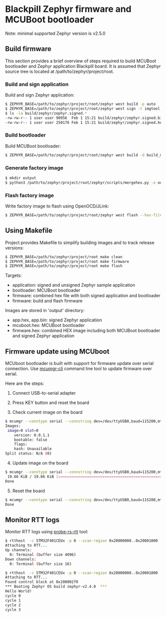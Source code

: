 # Blackpill Zephyr firmware and MCUBoot bootloader

Note: minimal supported Zephyr version is v2.5.0

## Build firmware

This section provides a brief overview of steps required to build MCUBoot bootloader and Zephyr application Blackpill board. It is assumed that Zephyr source tree is located at /path/to/zephyr/project/root.

### Build and sign application

Build and sign Zephyr application:

```bash
$ ZEPHYR_BASE=/path/to/zephyr/project/root/zephyr west build -p auto  -b blackpill
$ ZEPHYR_BASE=/path/to/zephyr/project/root/zephyr west sign -t imgtool -p /path/to/zephyr/project/root/bootloader/mcuboot/scripts/imgtool.py -- --key /path/to/zephyr/project/root/bootloader/mcuboot/root-rsa-2048.pem
$ ls -la build/zephyr/zephyr.signed.*
-rw-rw-r-- 1 user user 90956  Feb 1 15:21 build/zephyr/zephyr.signed.bin
-rw-rw-r-- 1 user user 250176 Feb 1 15:21 build/zephyr/zephyr.signed.hex
```

### Build bootloader

Build MCUBoot bootloader:

```bash
$ ZEPHYR_BASE=/path/to/zephyr/project/root/zephyr west build -d build_mcuboot -b blackpill_f401ce -s /path/to/zephyr/project/root/bootloader/mcuboot/boot/zephyr -- -DCONF_FILE=${PWD}/mcuboot/prj.conf -DDTC_OVERLAY_FILE=${PWD}/boards/blackpill_f401ce.overlay
```

### Generate factory image


```bash
$ mkdir output
$ python3 /path/to/zephyr/project/root/zephyr/scripts/mergehex.py -o output/firmware.hex build_mcuboot/zephyr/zephyr.hex build/zephyr/zephyr.signed.hex
```

### Flash factory image

Write factory image to flash using OpenOCD/JLink:

```bash
$ ZEPHYR_BASE=/path/to/zephyr/project/root/zephyr west flash --hex-file output/firmware.hex --runner openocd --config support/openocd.cfg
```

## Using Makefile

Project provides Makefile to simplify building images and to track release versions:

```bash
$ ZEPHYR_BASE=/path/to/zephyr/project/root make clean
$ ZEPHYR_BASE=/path/to/zephyr/project/root make firmware
$ ZEPHYR_BASE=/path/to/zephyr/project/root make flash
```

Targets:
* application: signed and unsigned Zephyr sample application
* bootloader: MCUBoot bootloader
* firmware: combined hex file with both signed application and bootloader
* firmware: build and flash firmware

Images are stored in 'output' directory:
* app.hex, app.bin: signed Zephyr application
* mcuboot.hex: MCUBoot bootloader
* firmware.hex: combined HEX image including both MCUBoot bootloader and signed Zephyr application

## Firmware update using MCUboot

MCUboot bootloader is built with support for firmware update over serial connection.  Use [mcumgr-cli](https://github.com/apache/mynewt-mcumgr-cli)
command line tool to update firmware over serial.

Here are the steps:

1. Connect USB-to-serial adapter

2. Press KEY button and reset the board

3. Check current image on the board
```bash
$ mcumgr --conntype serial --connstring dev=/dev/ttyUSB0,baud=115200,mtu=512  image list
Images:
 image=0 slot=0
    version: 0.0.1.1
    bootable: false
    flags:
    hash: Unavailable
Split status: N/A (0)
```

4. Update image on the board
```bash
$ mcumgr --conntype serial --connstring dev=/dev/ttyUSB0,baud=115200,mtu=512 image upload output/app.bin
 19.66 KiB / 19.66 KiB [==========================================================================================================================================================================================================================================] 100.00% 1.31 KiB/s 14s
Done
```

5. Reset the board
```bash
$ mcumgr --conntype serial --connstring dev=/dev/ttyUSB0,baud=115200,mtu=512 reset
Done
```

## Monitor RTT logs

Monitor RTT logs using [probe-rs-rtt](https://github.com/probe-rs/probe-rs-rtt) tool:

```bash
$ rtthost  -c STM32F401CEUx -p 0 --scan-region 0x20000000..0x20001000  -l
Attaching to RTT...
Up channels:
  0: Terminal (buffer size 4096)
Down channels:
  0: Terminal (buffer size 16)

$ rtthost  -c STM32F401CEUx -p 0 --scan-region 0x20000000..0x20001000
Attaching to RTT...
Found control block at 0x200002f0
*** Booting Zephyr OS build zephyr-v2.4.0  ***
Hello World!
cycle 0
cycle 1
cycle 2
cycle 3
```
